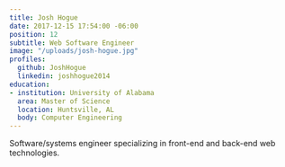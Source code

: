 ```yaml
---
title: Josh Hogue
date: 2017-12-15 17:54:00 -06:00
position: 12
subtitle: Web Software Engineer
image: "/uploads/josh-hogue.jpg"
profiles:
  github: JoshHogue
  linkedin: joshhogue2014
education:
- institution: University of Alabama
  area: Master of Science
  location: Huntsville, AL
  body: Computer Engineering
---
```


Software/systems engineer specializing in front-end and back-end web technologies.